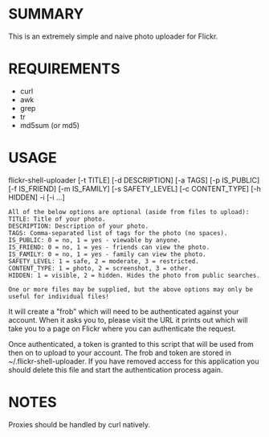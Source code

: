 SUMMARY
=======

This is an extremely simple and naive photo uploader for Flickr.

REQUIREMENTS
============
 * curl
 * awk
 * grep
 * tr
 * md5sum (or md5)

USAGE
=====
flickr-shell-uploader [-t TITLE] [-d DESCRIPTION] [-a TAGS] [-p IS_PUBLIC] [-f IS_FRIEND] [-m IS_FAMILY] [-s SAFETY_LEVEL] [-c CONTENT_TYPE] [-h HIDDEN] -i <file> [-i <file> ...]

    All of the below options are optional (aside from files to upload):
    TITLE: Title of your photo.
    DESCRIPTION: Description of your photo.
    TAGS: Comma-separated list of tags for the photo (no spaces).
    IS_PUBLIC: 0 = no, 1 = yes - viewable by anyone.
    IS_FRIEND: 0 = no, 1 = yes - friends can view the photo.
    IS_FAMILY: 0 = no, 1 = yes - family can view the photo.
    SAFETY_LEVEL: 1 = safe, 2 = moderate, 3 = restricted.
    CONTENT_TYPE: 1 = photo, 2 = screenshot, 3 = other.
    HIDDEN: 1 = visible, 2 = hidden. Hides the photo from public searches.

    One or more files may be supplied, but the above options may only be useful for individual files!

It will create a "frob" which will need to be authenticated against your
account. When it asks you to, please visit the URL it prints out which will
take you to a page on Flickr where you can authenticate the request.

Once authenticated, a token is granted to this script that will be used from
then on to upload to your account. The frob and token are stored in
~/.flickr-shell-uploader. If you have removed access for this application
you should delete this file and start the authentication process again.

NOTES
=====
Proxies should be handled by curl natively.
